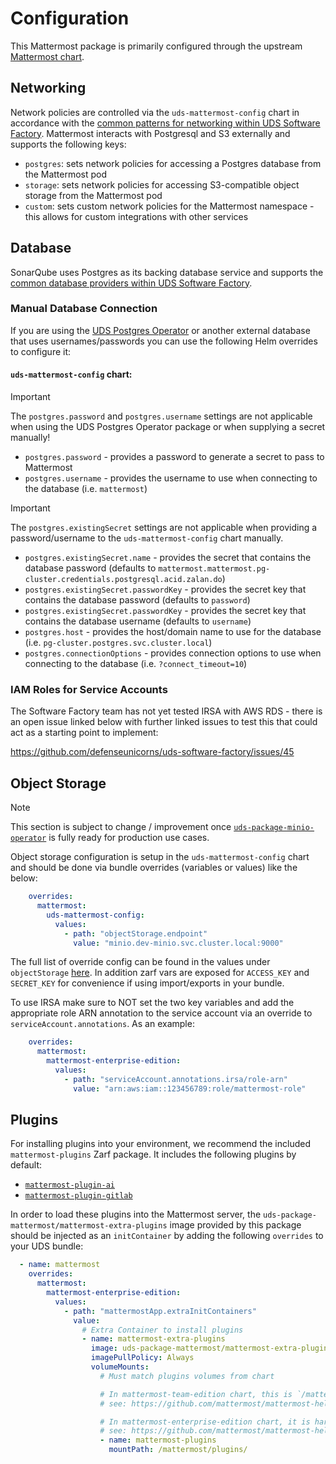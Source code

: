 # Configuration

This Mattermost package is primarily configured through the upstream
[Mattermost chart](https://github.com/mattermost/mattermost-helm/tree/master/charts/mattermost-enterprise-edition).

## Networking

Network policies are controlled via the `uds-mattermost-config` chart in accordance with the [common patterns for networking within UDS Software Factory](https://github.com/defenseunicorns/uds-software-factory/blob/main/docs/networking.md).  Mattermost interacts with Postgresql and S3 externally and supports the following keys:

- `postgres`: sets network policies for accessing a Postgres database from the Mattermost pod
- `storage`: sets network policies for accessing S3-compatible object storage from the Mattermost pod
- `custom`: sets custom network policies for the Mattermost namespace - this allows for custom integrations with other services

## Database

SonarQube uses Postgres as its backing database service and supports the [common database providers within UDS Software Factory](https://github.com/defenseunicorns/uds-software-factory/blob/main/docs/database.md).  

### Manual Database Connection

If you are using the [UDS Postgres Operator](https://github.com/defenseunicorns/uds-package-postgres-operator/) or another external database that uses usernames/passwords you can use the following Helm overrides to configure it:

#### `uds-mattermost-config` chart:

> [!IMPORTANT]
> The `postgres.password` and `postgres.username` settings are not applicable when using the UDS Postgres Operator package or when supplying a secret manually!

- `postgres.password` - provides a password to generate a secret to pass to Mattermost
- `postgres.username` - provides the username to use when connecting to the database (i.e. `mattermost`)

> [!IMPORTANT]
> The `postgres.existingSecret` settings are not applicable when providing a password/username to the `uds-mattermost-config` chart manually.

- `postgres.existingSecret.name` - provides the secret that contains the database password (defaults to `mattermost.mattermost.pg-cluster.credentials.postgresql.acid.zalan.do`)
- `postgres.existingSecret.passwordKey` - provides the secret key that contains the database password (defaults to `password`)
- `postgres.existingSecret.passwordKey` - provides the secret key that contains the database username (defaults to `username`)
- `postgres.host` - provides the host/domain name to use for the database (i.e. `pg-cluster.postgres.svc.cluster.local`)
- `postgres.connectionOptions` - provides connection options to use when connecting to the database (i.e. `?connect_timeout=10`)

### IAM Roles for Service Accounts

The Software Factory team has not yet tested IRSA with AWS RDS - there is an open issue linked below with further linked issues to test this that could act as a starting point to implement:

https://github.com/defenseunicorns/uds-software-factory/issues/45


## Object Storage

> [!NOTE]
> This section is subject to change / improvement once [`uds-package-minio-operator`](https://github.com/defenseunicorns/uds-package-minio-operator) is fully ready for production use cases.

Object storage configuration is setup in the `uds-mattermost-config` chart and should be done via bundle overrides (variables or values) like the below:

```yaml
    overrides:
      mattermost:
        uds-mattermost-config:
          values:
            - path: "objectStorage.endpoint"
              value: "minio.dev-minio.svc.cluster.local:9000"
```

The full list of override config can be found in the values under `objectStorage` [here](.././chart/values.yaml). In addition zarf vars are exposed for `ACCESS_KEY` and `SECRET_KEY` for convenience if using import/exports in your bundle.

To use IRSA make sure to NOT set the two key variables and add the appropriate role ARN annotation to the service account via an override to `serviceAccount.annotations`. As an example:

```yaml
    overrides:
      mattermost:
        mattermost-enterprise-edition:
          values:
            - path: "serviceAccount.annotations.irsa/role-arn"
              value: "arn:aws:iam::123456789:role/mattermost-role"
```

## Plugins

For installing plugins into your environment, we recommend the included `mattermost-plugins` Zarf package.
It includes the following plugins by default:

- [`mattermost-plugin-ai`](https://github.com/mattermost/mattermost-plugin-ai)
- [`mattermost-plugin-gitlab`](https://github.com/mattermost/mattermost-plugin-gitlab)


In order to load these plugins into the Mattermost server, the `uds-package-mattermost/mattermost-extra-plugins`
image provided by this package should be injected as an `initContainer` by adding the following `overrides` to your
UDS bundle:

```yaml
  - name: mattermost
    overrides:
      mattermost:
        mattermost-enterprise-edition:
          values:
            - path: "mattermostApp.extraInitContainers"
              value:
                # Extra Container to install plugins
                - name: mattermost-extra-plugins
                  image: uds-package-mattermost/mattermost-extra-plugins:latest
                  imagePullPolicy: Always
                  volumeMounts:
                    # Must match plugins volumes from chart

                    # In mattermost-team-edition chart, this is `/mattermost/$MM_PLUGINSETTINGS_CLIENTDIRECTORY`
                    # see: https://github.com/mattermost/mattermost-helm/blob/master/charts/mattermost-team-edition/templates/deployment.yaml#L103-L104

                    # In mattermost-enterprise-edition chart, it is hardcoded to `/mattermost/plugins/`
                    # see: https://github.com/mattermost/mattermost-helm/blob/master/charts/mattermost-enterprise-edition/templates/deployment-mattermost-app.yaml#L174-L177
                    - name: mattermost-plugins
                      mountPath: /mattermost/plugins/
```
